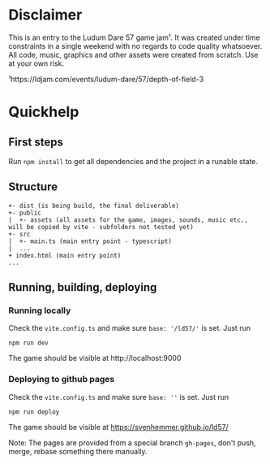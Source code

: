 # Disclaimer
This is an entry to the Ludum Dare 57 game jam¹. It was created under time constraints in a single weekend with no regards to code quality whatsoever. All code, music, graphics and other assets were created from scratch. Use at your own risk.

¹https://ldjam.com/events/ludum-dare/57/depth-of-field-3

# Quickhelp
## First steps
Run ```npm install``` to get all dependencies and the project in a runable state.

## Structure
```
+- dist (is being build, the final deliverable)
+- public
|  +- assets (all assets for the game, images, sounds, music etc., will be copied by vite - subfolders not tested yet)
+- src
|  +- main.ts (main entry point - typescript)
|  ...
+ index.html (main entry point)
...
```

## Running, building, deploying
### Running locally 
Check the ```vite.config.ts``` and make sure ```base: '/ld57/'``` is set. Just run 
```
npm run dev
```
The game should be visible at http://localhost:9000 

### Deploying to github pages
Check the ```vite.config.ts``` and make sure ```base: ''``` is set. Just run 
```
npm run deploy
```
The game should be visible at https://svenhemmer.github.io/ld57/

Note: The pages are provided from a special branch ```gh-pages```, don't push, merge, rebase something there manually.